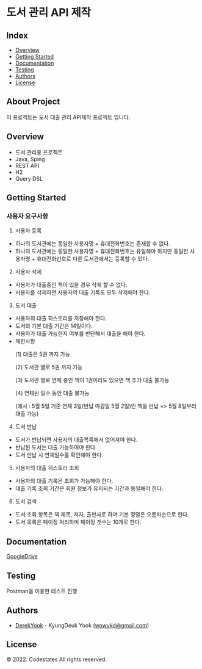 # 도서 관리 API 제작

## Index
- [Overview](#overview)
- [Getting Started](#getting-started)
- [Documentation](#documentation)
- [Testing](#testing)
- [Authors](#authors)
- [License](#license)

## About Project
이 프로젝트는 도서 대출 관리 API제작 프로젝트 입니다.

## Overview
- 도서 관리용 프로젝트
- Java, Sping
- REST API
- H2
- Query DSL


## Getting Started
### 사용자 요구사항
1. 사용자 등록
- 하나의 도서관에는 동일한 사용자명 + 휴대전화번호는 존재할 수 없다.
- 하나의 도서관에는 동일한 사용자명 + 휴대전화번호는 유일해야 하지만 동일한 사용자명 + 휴대전화번호로 다른 도서관에서는 등록할 수 있다.
2. 사용자 삭제
- 사용자가 대출중인 책이 있을 경우 삭제 할 수 없다.
- 사용자를 삭제하면 사용자의 대출 기록도 모두 삭제해야 한다.
3. 도서 대출
- 사용자의 대출 히스토리를 저장해야 한다.
- 도서의 기본 대출 기간은 14일이다.
- 사용자가 대출 가능한지 여부를 반단해서 대출을 해야 한다.
- 제한사항
  <p>(1) 대출은 5권 까지 가능
  <p>(2) 도서관 별로 5권 까지 가능
  <p>(3) 도서관 별로 연체 중인 책이 1권이라도 있으면 책 추가 대출 불가능
  <p>(4) 연체된 일수 동안 대출 불가능
  <p>(예시 : 5월 5일 기준 연체 3일(반납 마감일 5월 2일)인 책을 반납 => 5월 8일부터 대출 가능)
4. 도서 반납
- 도서가 반납되면 사용자의 대출목록에서 없어져야 한다.
- 반납된 도서는 대출 가능하여야 한다.
- 도서 반납 시 연체일수를 확인해야 한다.
5. 사용자의 대출 히스토리 조회
- 사용자의 대출 기록은 조회가 가능해야 한다.
- 대출 기록 조회 기간은 회원 정보가 유지되는 기간과 동일해야 한다.
6. 도서 검색
- 도서 조회 항목은 책 제목, 저자, 출판사로 하며 기본 정렬은 오름차순으로 한다.
- 도서 목록은 페이징 처리하며 페이징 갯수는 10개로 한다.
    
## Documentation
<a href="https://drive.google.com/drive/folders/1ADAvIToiEl6eJv-lHRXVnPVXkr9qCVKR?usp=sharing" target="_blank">GoogleDrive</a>
    
## Testing
Postman을 이용한 테스트 진행

## Authors
- [DerekYook](https://github.com/DerekYook) - KyungDeuk Yook (wowykd@gmail.com)

## License

© 2022. Codestates All rights reserved.
